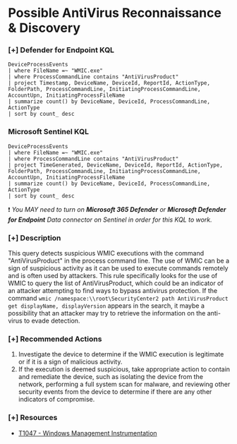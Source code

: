 # Possible AntiVirus Reconnaissance & Discovery 

### [+] Defender for Endpoint KQL
```
DeviceProcessEvents
| where FileName =~ "WMIC.exe"
| where ProcessCommandLine contains "AntiVirusProduct"
| project Timestamp, DeviceName, DeviceId, ReportId, ActionType, FolderPath, ProcessCommandLine, InitiatingProcessCommandLine, AccountUpn, InitiatingProcessFileName
| summarize count() by DeviceName, DeviceId, ProcessCommandLine, ActionType
| sort by count_ desc
```

### Microsoft Sentinel KQL
```
DeviceProcessEvents
| where FileName =~ "WMIC.exe"
| where ProcessCommandLine contains "AntiVirusProduct"
| project TimeGenerated, DeviceName, DeviceId, ReportId, ActionType, FolderPath, ProcessCommandLine, InitiatingProcessCommandLine, AccountUpn, InitiatingProcessFileName
| summarize count() by DeviceName, DeviceId, ProcessCommandLine, ActionType
| sort by count_ desc
```
:exclamation: *You MAY need to turn on **Microsoft 365 Defender** or **Microsoft Defender for Endpoint** Data connector on Sentinel in order for this KQL to work.*

### [+] Description 
This query detects suspicious WMIC executions with the command "AntiVirusProduct" in the process command line. The use of WMIC can be a sign of suspicious activity as it can be used to execute commands remotely and is often used by attackers. This rule specifically looks for the use of WMIC to query the list of AntiVirusProduct, which could be an indicator of an attacker attempting to find ways to bypass antivirus protection.
If the command `wmic /namespace:\\root\SecurityCenter2 path AntiVirusProduct get displayName, displayVersion` appears in the search, it maybe a possibility that an attacker may try to retrieve the information on the anti-virus to evade detection.

### [+] Recommended Actions
1. Investigate the device to determine if the WMIC execution is legitimate or if it is a sign of malicious activity.
2. If the execution is deemed suspicious, take appropriate action to contain and remediate the device, such as isolating the device from the network, performing a full system scan for malware, and reviewing other security events from the device to determine if there are any other indicators of compromise.

### [+] Resources
- [T1047 - Windows Management Instrumentation](https://github.com/redcanaryco/atomic-red-team/blob/master/atomics/T1047/T1047.md)

